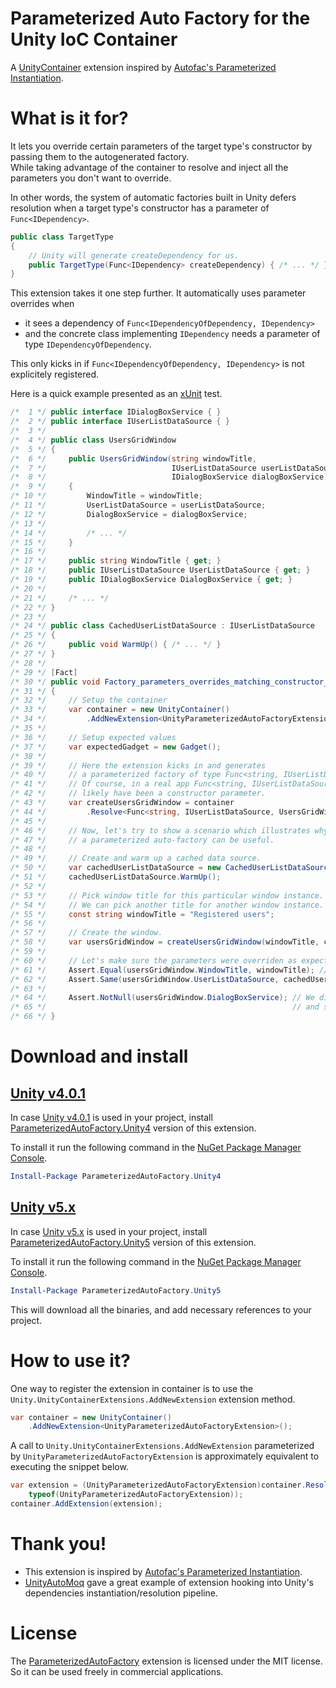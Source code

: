 # Parameterized Auto Factory for the Unity IoC Container

A [UnityContainer](https://github.com/unitycontainer) extension inspired by [Autofac's Parameterized Instantiation](http://docs.autofac.org/en/latest/resolve/relationships.html#parameterized-instantiation-func-x-y-b).

# What is it for?

It lets you override certain parameters of the target type's constructor by passing them to the autogenerated factory.  
While taking advantage of the container to resolve and inject all the parameters you don't want to override.

In other words, the system of automatic factories built in Unity defers resolution when a target type's constructor has a parameter of `Func<IDependency>`.
```csharp
public class TargetType
{
    // Unity will generate createDependency for us.
    public TargetType(Func<IDependency> createDependency) { /* ... */ }
}
```

This extension takes it one step further. It automatically uses parameter overrides when 
- it sees a dependency of `Func<IDependencyOfDependency, IDependency>`
- and the concrete class implementing `IDependency` needs a parameter of type `IDependencyOfDependency`.  

This only kicks in if `Func<IDependencyOfDependency, IDependency>` is not explicitely registered.

Here is a quick example presented as an [xUnit](https://xunit.github.io/) test.

```csharp
/*  1 */ public interface IDialogBoxService { }
/*  2 */ public interface IUserListDataSource { }
/*  3 */ 
/*  4 */ public class UsersGridWindow
/*  5 */ {
/*  6 */     public UsersGridWindow(string windowTitle, 
/*  7 */                            IUserListDataSource userListDataSource, 
/*  8 */                            IDialogBoxService dialogBoxService)
/*  9 */     {
/* 10 */         WindowTitle = windowTitle;
/* 11 */         UserListDataSource = userListDataSource;
/* 12 */         DialogBoxService = dialogBoxService;
/* 13 */ 
/* 14 */         /* ... */
/* 15 */     }
/* 16 */ 
/* 17 */     public string WindowTitle { get; }
/* 18 */     public IUserListDataSource UserListDataSource { get; }
/* 19 */     public IDialogBoxService DialogBoxService { get; }
/* 20 */ 
/* 21 */     /* ... */
/* 22 */ }
/* 23 */ 
/* 24 */ public class CachedUserListDataSource : IUserListDataSource
/* 25 */ {
/* 26 */     public void WarmUp() { /* ... */ }
/* 27 */ }
/* 28 */ 
/* 29 */ [Fact]
/* 30 */ public void Factory_parameters_overrides_matching_constructor_parameters()
/* 31 */ {
/* 32 */     // Setup the container
/* 33 */     var container = new UnityContainer()
/* 34 */         .AddNewExtension<UnityParameterizedAutoFactoryExtension>();
/* 35 */ 
/* 36 */     // Setup expected values
/* 37 */     var expectedGadget = new Gadget();
/* 38 */ 
/* 39 */     // Here the extension kicks in and generates 
/* 40 */     // a parameterized factory of type Func<string, IUserListDataSource, UsersGridWindow>.
/* 41 */     // Of course, in a real app Func<string, IUserListDataSource, UsersGridWindow> would 
/* 42 */     // likely have been a constructor parameter.
/* 43 */     var createUsersGridWindow = container
/* 44 */         .Resolve<Func<string, IUserListDataSource, UsersGridWindow>>();
/* 45 */ 
/* 46 */     // Now, let's try to show a scenario which illustrates why
/* 47 */     // a parameterized auto-factory can be useful.
/* 48 */ 
/* 49 */     // Create and warm up a cached data source.
/* 50 */     var cachedUserListDataSource = new CachedUserListDataSource();
/* 51 */     cachedUserListDataSource.WarmUp();
/* 52 */ 
/* 53 */     // Pick window title for this particular window instance.
/* 54 */     // We can pick another title for another window instance.
/* 55 */     const string windowTitle = "Registered users";
/* 56 */ 
/* 57 */     // Create the window.
/* 58 */     var usersGridWindow = createUsersGridWindow(windowTitle, cachedUserListDataSource);
/* 59 */ 
/* 60 */     // Let's make sure the parameters were overriden as expected.
/* 61 */     Assert.Equal(usersGridWindow.WindowTitle, windowTitle); // We overrode this one.
/* 62 */     Assert.Same(usersGridWindow.UserListDataSource, cachedUserListDataSource); // And this one too.
/* 63 */ 
/* 64 */     Assert.NotNull(usersGridWindow.DialogBoxService); // We didn't override DialogBoxService,
/* 65 */                                                       // and so it was resolved from the container.
/* 66 */ }
```

# Download and install

## [Unity v4.0.1](https://github.com/unitycontainer/unity/tree/a370e3cd8c0f9aa5f505e896ef5225f42711d361)

In case [Unity v4.0.1](https://github.com/unitycontainer/unity/tree/a370e3cd8c0f9aa5f505e896ef5225f42711d361) is used in your project, install [ParameterizedAutoFactory.Unity4](https://www.nuget.org/packages/ParameterizedAutoFactory.Unity4) version of this extension.

To install it run the following command in the [NuGet Package Manager Console](https://docs.microsoft.com/en-us/nuget/tools/package-manager-console).

```powershell
Install-Package ParameterizedAutoFactory.Unity4
```

## [Unity v5.x](https://github.com/unitycontainer/unity/tree/v5.x)

In case [Unity v5.x](https://github.com/unitycontainer/unity/tree/v5.x) is used in your project, install [ParameterizedAutoFactory.Unity5](https://www.nuget.org/packages/ParameterizedAutoFactory.Unity5) version of this extension.

To install it run the following command in the [NuGet Package Manager Console](https://docs.microsoft.com/en-us/nuget/tools/package-manager-console).

```powershell
Install-Package ParameterizedAutoFactory.Unity5
```
   
This will download all the binaries, and add necessary references to your project.


# How to use it?

One way to register the extension in container is to use the `Unity.UnityContainerExtensions.AddNewExtension` extension method.

```csharp
var container = new UnityContainer()
    .AddNewExtension<UnityParameterizedAutoFactoryExtension>();

```

A call to `Unity.UnityContainerExtensions.AddNewExtension` parameterized by `UnityParameterizedAutoFactoryExtension` is approximately equivalent to executing the snippet below. 
```csharp
var extension = (UnityParameterizedAutoFactoryExtension)container.Resolve(
    typeof(UnityParameterizedAutoFactoryExtension));
container.AddExtension(extension);

```

# Thank you!

- This extension is inspired by [Autofac's Parameterized Instantiation](http://docs.autofac.org/en/latest/resolve/relationships.html#parameterized-instantiation-func-x-y-b).
- [UnityAutoMoq](https://github.com/thedersen/UnityAutoMoq) gave a great example of extension hooking into Unity's dependencies instantiation/resolution pipeline.

# License

The [ParameterizedAutoFactory](https://github.com/mykolav/unitycontainer-param-autofactory) extension is licensed under the MIT license.  
So it can be used freely in commercial applications.

